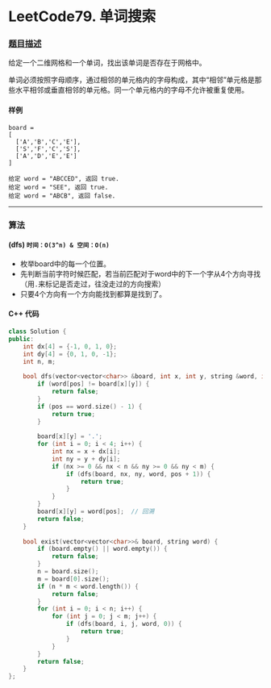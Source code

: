 # LeetCode79. 单词搜索

### [题目描述](https://leetcode-cn.com/problems/word-search/)

给定一个二维网格和一个单词，找出该单词是否存在于网格中。

单词必须按照字母顺序，通过相邻的单元格内的字母构成，其中“相邻”单元格是那些水平相邻或垂直相邻的单元格。同一个单元格内的字母不允许被重复使用。

#### 样例

```
board =
[
  ['A','B','C','E'],
  ['S','F','C','S'],
  ['A','D','E','E']
]

给定 word = "ABCCED", 返回 true.
给定 word = "SEE", 返回 true.
给定 word = "ABCB", 返回 false.
```

----------

### 算法

#### (dfs)  `时间：O(3^n) & 空间：O(n)`

* 枚举board中的每一个位置。 
* 先判断当前字符时候匹配，若当前匹配对于word中的下一个字从4个方向寻找（用`.`来标记是否走过，往没走过的方向搜索）
* 只要4个方向有一个方向能找到都算是找到了。


#### C++ 代码

```c++
class Solution {
public:
    int dx[4] = {-1, 0, 1, 0};
    int dy[4] = {0, 1, 0, -1};
    int n, m;
    
    bool dfs(vector<vector<char>> &board, int x, int y, string &word, int pos) {
        if (word[pos] != board[x][y]) {
            return false;
        }
        if (pos == word.size() - 1) {
            return true;
        }
        
        board[x][y] = '.';
        for (int i = 0; i < 4; i++) {
            int nx = x + dx[i];
            int ny = y + dy[i];
            if (nx >= 0 && nx < n && ny >= 0 && ny < m) {
                if (dfs(board, nx, ny, word, pos + 1)) {
                    return true;
                }
            }
        }
        board[x][y] = word[pos];  // 回溯
        return false;
    }
    
    bool exist(vector<vector<char>>& board, string word) {
        if (board.empty() || word.empty()) {
            return false;
        }
        n = board.size();
        m = board[0].size();
        if (n * m < word.length()) {
            return false;
        }
        for (int i = 0; i < n; i++) {
            for (int j = 0; j < m; j++) {
                if (dfs(board, i, j, word, 0)) {
                    return true;
                }
            }
        }
        return false;
    }
};
```
